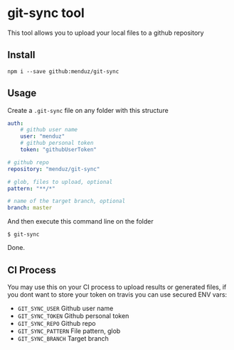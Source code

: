 # git-sync tool

This tool allows you to upload your local files to a github repository

## Install

`npm i --save github:menduz/git-sync`

## Usage

Create a `.git-sync` file on any folder with this structure

```yaml
auth:
    # github user name
    user: "menduz"
    # github personal token
    token: "githubUserToken"

# github repo
repository: "menduz/git-sync"

# glob, files to upload, optional
pattern: "**/*"

# name of the target branch, optional
branch: master
```

And then execute this command line on the folder

`$ git-sync`

Done.

## CI Process

You may use this on your CI process to upload results or generated files, if you dont want to store your token on travis you can use secured ENV vars:

 - `GIT_SYNC_USER` Github user name
 - `GIT_SYNC_TOKEN` Github personal token
 - `GIT_SYNC_REPO` Github repo
 - `GIT_SYNC_PATTERN` File pattern, glob
 - `GIT_SYNC_BRANCH` Target branch